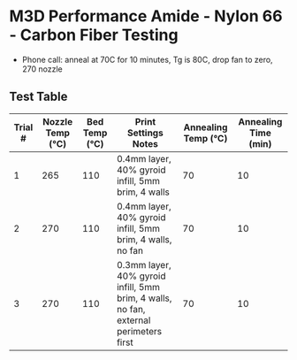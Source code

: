 # M3D Performance Amide - Nylon 66 - Carbon Fiber Testing

- Phone call: anneal at 70C for 10 minutes, Tg is 80C, drop fan to zero, 270 nozzle

## Test Table

| Trial # | Nozzle Temp (°C) | Bed Temp (°C) | Print Settings Notes                                                                 | Annealing Temp (°C) | Annealing Time (min) |
| ------- | ---------------- | ------------- | ------------------------------------------------------------------------------------ | ------------------- | -------------------- |
| 1       | 265              | 110           | 0.4mm layer, 40% gyroid infill, 5mm brim, 4 walls                                    | 70                  | 10                   |
| 2       | 270              | 110           | 0.4mm layer, 40% gyroid infill, 5mm brim, 4 walls, no fan                            | 70                  | 10                   |
| 3       | 270              | 110           | 0.3mm layer, 40% gyroid infill, 5mm brim, 4 walls, no fan, external perimeters first | 70                  | 10                   |
